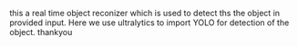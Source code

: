 this a real time object reconizer which is used to detect ths the object in provided input. Here we use ultralytics to import YOLO for detection of the object.
thankyou

